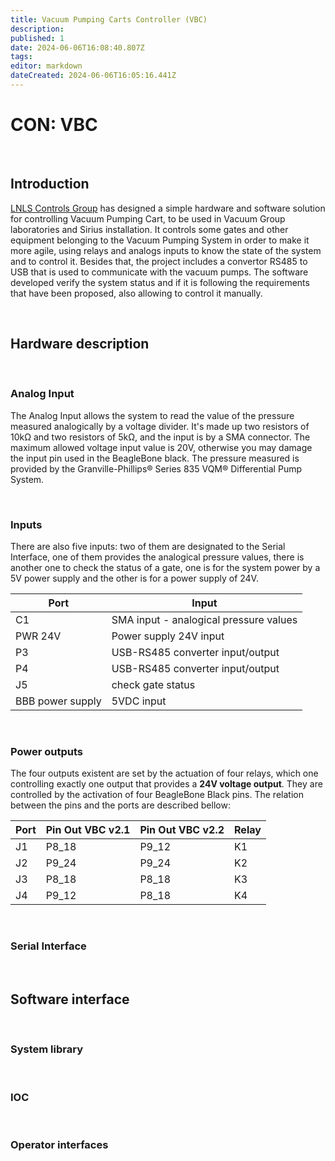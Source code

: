 ```yaml
---
title: Vacuum Pumping Carts Controller (VBC)
description: 
published: 1
date: 2024-06-06T16:08:40.807Z
tags: 
editor: markdown
dateCreated: 2024-06-06T16:05:16.441Z
---
```


# CON: VBC

<br>

## Introduction

[LNLS Controls Group](/Machine/Groups/CON) has designed a simple hardware and software solution for controlling Vacuum Pumping Cart, to be used in Vacuum Group laboratories and Sirius installation. It controls some gates and other equipment belonging to the Vacuum Pumping System in order to make it more agile, using relays and analogs inputs to know the state of the system and to control it. Besides that, the project includes a convertor RS485 to USB that is used to communicate with the vacuum pumps.
The software developed verify the system status and if it is following the requirements that have been proposed, also allowing to control it manually.

<br>

## Hardware description



<br>

### Analog Input

The Analog Input allows the system to read the value of the pressure measured analogically by a voltage divider. It's made up two resistors of 10kΩ and two resistors of 5kΩ, and the input is by a SMA connector. The maximum allowed voltage input value is 20V, otherwise you may damage the input pin used in the BeagleBone black.
The pressure measured is provided by the Granville-Phillips® Series 835 VQM® Differential Pump System.

<br>

### Inputs

There are also five inputs: two of them are designated to the Serial Interface, one of them provides the analogical pressure values, there is another one to check the status of a gate, one is for the system power by a 5V power supply and the other is for a power supply of 24V.

|Port| Input |
|-|-|
|C1| SMA input - analogical pressure values |
|PWR 24V| Power supply 24V input |
|P3| USB-RS485 converter input/output |
|P4| USB-RS485 converter input/output |
|J5| check gate status |
|BBB power supply| 5VDC input  |

<br>

### Power outputs

The four outputs existent are set by the actuation of four relays, which one controlling exactly one output that provides a **24V voltage output**. They are controlled by the activation of four BeagleBone Black pins. The relation between the pins and the ports are described bellow:

|Port| Pin Out VBC v2.1| Pin Out VBC v2.2| Relay |
|-|-|-|-|
|J1| P8_18| P9_12| K1 |
|J2| P9_24| P9_24| K2 |
|J3| P8_18| P8_18| K3 |
|J4| P9_12| P8_18| K4  |

<br>

### Serial Interface

<br>

## Software interface

<br>

### System library

<br>

### IOC

<br>

### Operator interfaces
